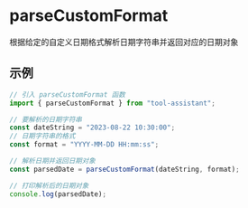 # parseCustomFormat

根据给定的自定义日期格式解析日期字符串并返回对应的日期对象

## 示例

```javascript
// 引入 parseCustomFormat 函数
import { parseCustomFormat } from "tool-assistant";

// 要解析的日期字符串
const dateString = "2023-08-22 10:30:00";
// 日期字符串的格式
const format = "YYYY-MM-DD HH:mm:ss";

// 解析日期并返回日期对象
const parsedDate = parseCustomFormat(dateString, format);

// 打印解析后的日期对象
console.log(parsedDate);
```
